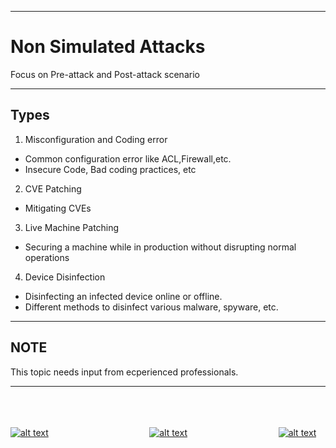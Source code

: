  - - -
 # Non Simulated Attacks
Focus on Pre-attack and Post-attack scenario
 - - -

 ## Types
1. Misconfiguration and Coding error
  * Common configuration error like ACL,Firewall,etc.
  * Insecure Code, Bad coding practices, etc
2. CVE Patching
  * Mitigating CVEs
3. Live Machine Patching
  * Securing a machine while in production without disrupting normal operations
4. Device Disinfection
  * Disinfecting an infected device online or offline.
  * Different methods to disinfect various malware, spyware, etc.

- - -

## NOTE
This topic needs input from ecperienced professionals.

- - -

<br><br><br>
[![alt text](https://upload.wikimedia.org/wikipedia/commons/thumb/a/a5/Font_Awesome_5_solid_arrow-alt-circle-left.svg/50px-Font_Awesome_5_solid_arrow-alt-circle-left.svg.png "Back")](./Attacks.html)&nbsp;&nbsp;&nbsp;&nbsp;&nbsp;&nbsp;&nbsp;&nbsp;&nbsp;&nbsp;&nbsp;&nbsp;&nbsp;&nbsp;&nbsp;&nbsp;&nbsp;&nbsp;&nbsp;&nbsp;&nbsp;&nbsp;&nbsp;&nbsp;&nbsp;&nbsp;&nbsp;&nbsp;&nbsp;&nbsp;&nbsp;&nbsp;&nbsp;&nbsp;&nbsp;&nbsp;&nbsp;&nbsp;&nbsp;&nbsp;&nbsp;[![alt text](https://upload.wikimedia.org/wikipedia/commons/thumb/2/22/Home_font_awesome.svg/50px-Home_font_awesome.svg.png "Home")](https://ross46.github.io/Free-Learning/)&nbsp;&nbsp;&nbsp;&nbsp;&nbsp;&nbsp;&nbsp;&nbsp;&nbsp;&nbsp;&nbsp;&nbsp;&nbsp;&nbsp;&nbsp;&nbsp;&nbsp;&nbsp;&nbsp;&nbsp;&nbsp;&nbsp;&nbsp;&nbsp;&nbsp;&nbsp;&nbsp;&nbsp;&nbsp;&nbsp;&nbsp;&nbsp;&nbsp;&nbsp;&nbsp;&nbsp;&nbsp;[![alt text](https://upload.wikimedia.org/wikipedia/commons/thumb/9/93/Map_marker_font_awesome.svg/50px-Map_marker_font_awesome.svg.png "Back to Map")](https://ross46.github.io/Free-Learning/map)
